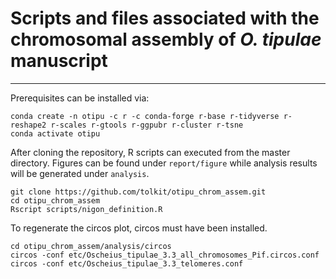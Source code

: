 # Scripts and files associated with the chromosomal assembly of _O. tipulae_ manuscript
---

Prerequisites can be installed via:
```
conda create -n otipu -c r -c conda-forge r-base r-tidyverse r-reshape2 r-scales r-gtools r-ggpubr r-cluster r-tsne
conda activate otipu
```

After cloning the repository, R scripts can executed from the master directory.
Figures can be found under `report/figure` while analysis results will be generated under `analysis`.



```
git clone https://github.com/tolkit/otipu_chrom_assem.git
cd otipu_chrom_assem
Rscript scripts/nigon_definition.R
```

To regenerate the circos plot, circos must have been installed.

```
cd otipu_chrom_assem/analysis/circos
circos -conf etc/Oscheius_tipulae_3.3_all_chromosomes_Pif.circos.conf
circos -conf etc/Oscheius_tipulae_3.3_telomeres.conf
```
